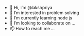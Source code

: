 - 👋 Hi, I’m @lakshpriya
- 👀 I’m interested in problem solving 
- 🌱 I’m currently learning node js
- 💞️ I’m looking to collaborate on ...
- 📫 How to reach me ...

<!---
lakshpriya/lakshpriya is a ✨ special ✨ repository because its `README.md` (this file) appears on your GitHub profile.
You can click the Preview link to take a look at your changes.
--->
